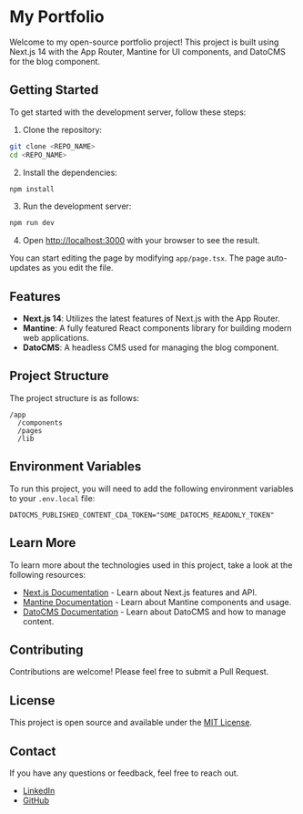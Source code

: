 # My Portfolio

Welcome to my open-source portfolio project! This project is built using Next.js 14 with the App Router, Mantine for UI components, and DatoCMS for the blog component.

## Getting Started

To get started with the development server, follow these steps:

1. Clone the repository:

```bash
git clone <REPO_NAME>
cd <REPO_NAME>
```

2. Install the dependencies:

```bash
npm install
```

3. Run the development server:

```bash
npm run dev
```

4. Open [http://localhost:3000](http://localhost:3000) with your browser to see the result.

You can start editing the page by modifying `app/page.tsx`. The page auto-updates as you edit the file.

## Features

- **Next.js 14**: Utilizes the latest features of Next.js with the App Router.
- **Mantine**: A fully featured React components library for building modern web applications.
- **DatoCMS**: A headless CMS used for managing the blog component.

## Project Structure

The project structure is as follows:

```
/app
  /components
  /pages
  /lib
```

## Environment Variables

To run this project, you will need to add the following environment variables to your `.env.local` file:

```
DATOCMS_PUBLISHED_CONTENT_CDA_TOKEN="SOME_DATOCMS_READONLY_TOKEN"
```
## Learn More

To learn more about the technologies used in this project, take a look at the following resources:

- [Next.js Documentation](https://nextjs.org/docs) - Learn about Next.js features and API.
- [Mantine Documentation](https://mantine.dev/docs/getting-started/) - Learn about Mantine components and usage.
- [DatoCMS Documentation](https://www.datocms.com/docs) - Learn about DatoCMS and how to manage content.

## Contributing

Contributions are welcome! Please feel free to submit a Pull Request.

## License

This project is open source and available under the [MIT License](LICENSE).

## Contact

If you have any questions or feedback, feel free to reach out.

- [LinkedIn](https://www.linkedin.com/in/nicholas-belvin-9738181ab/)
- [GitHub](https://github.com/nmb0032)
